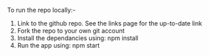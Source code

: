 To run the repo locally:-

1.  Link to the github repo. See the links page for the up-to-date link
2.  Fork the repo to your own git account
3.  Install the dependancies using: npm install
4.  Run the app using: npm start
